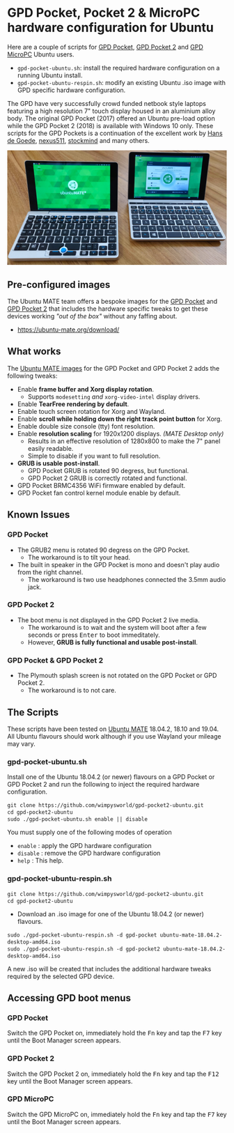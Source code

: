 # GPD Pocket, Pocket 2 & MicroPC hardware configuration for Ubuntu

Here are a couple of scripts for [GPD Pocket](https://gpd.hk/gpdpocket),
[GPD Pocket 2](https://gpd.hk/gpdpocket2) and [GPD MicroPC](https://gpd.hk/gpdmicropc) Ubuntu users.

  * `gpd-pocket-ubuntu.sh`: install the required hardware configuration on a running Ubuntu install.
  * `gpd-pocket-ubuntu-respin.sh`: modify an existing Ubuntu .iso image with GPD specific hardware configuration.

The GPD have very successfully crowd funded netbook style laptops 
featuring a high resolution 7" touch display housed in an aluminium alloy 
body. The original GPD Pocket (2017) offered an Ubuntu pre-load option while 
the GPD Pocket 2 (2018) is available with Windows 10 only. These scripts for
the GPD Pockets is a continuation of the excellent work by
[Hans de Goede](https://hansdegoede.livejournal.com/),
[nexus511](https://apt.nexus511.net/), 
[stockmind](https://github.com/stockmind/gpd-pocket-ubuntu-respin) and many 
others.

![GPD Pockets](gpd-pockets.jpg "The GPD Pocket & GPD Pocket 2 running Ubuntu MATE 18.10")

## Pre-configured images

The Ubuntu MATE team offers a bespoke images for the
[GPD Pocket](https://gpd.hk/gpdpocket) and [GPD Pocket 2](https://gpd.hk/gpdpocket2)
that includes the hardware specific tweaks to get these devices working
*"out of the box"* without any faffing about.

  * <https://ubuntu-mate.org/download/>

## What works

The [Ubuntu MATE images](https://ubuntu-mate.org/gpd-pocket) for the GPD
Pocket and GPD Pocket 2 adds the following tweaks:

  * Enable **frame buffer and Xorg display rotation**.
    * Supports `modesetting` *and* `xorg-video-intel` display drivers.
  * Enable **TearFree rendering by default**.
  * Enable touch screen rotation for Xorg and Wayland.  
  * Enable **scroll while holding down the right track point button** for Xorg.
  * Enable double size console (tty) font resolution.
  * Enable **resolution scaling** for 1920x1200 displays. *(MATE Desktop only)*
    * Results in an effective resolution of 1280x800 to make the 7" panel easily readable.
    * Simple to disable if you want to full resolution.
  * **GRUB is usable post-install**.
    * GPD Pocket GRUB is rotated 90 degress, but functional.
    * GPD Pocket 2 GRUB is correctly rotated and functional.
  * GPD Pocket BRMC4356 WiFi firmware enabled by default.
  * GPD Pocket fan control kernel module enable by default.

## Known Issues

### GPD Pocket

  * The GRUB2 menu is rotated 90 degress on the GPD Pocket.
    * The workaround is to tilt your head.
  * The built in speaker in the GPD Pocket is mono and doesn't play audio from the right channel.
    * The workaround is two use headphones connected the 3.5mm audio jack.

### GPD Pocket 2

  * The boot menu is not displayed in the GPD Pocket 2 live media.
    * The workaround is to wait and the system will boot after a few seconds or press <kbd>Enter</kbd> to boot immeditately.
    * However, **GRUB is fully functional and usable post-install**.

### GPD Pocket & GPD Pocket 2

  * The Plymouth splash screen is not rotated on the GPD Pocket or GPD Pocket 2.
    * The workaround is to not care.

## The Scripts

These scripts have been tested on [Ubuntu MATE](https://ubuntu-mate.org) 18.04.2,
18.10 and 19.04. All Ubuntu flavours should work although if you use Wayland your
mileage may vary.

### gpd-pocket-ubuntu.sh

Install one of the Ubuntu 18.04.2 (or newer) flavours on a GPD Pocket or GPD
Pocket 2 and run the following to inject the required hardware configuration.

```
git clone https://github.com/wimpysworld/gpd-pocket2-ubuntu.git
cd gpd-pocket2-ubuntu
sudo ./gpd-pocket-ubuntu.sh enable || disable
```

You must supply one of the following modes of operation

  * `enable`  : apply the GPD hardware configuration
  * `disable` : remove the GPD hardware configuration
  * `help`    : This help.

### gpd-pocket-ubuntu-respin.sh

```
git clone https://github.com/wimpysworld/gpd-pocket2-ubuntu.git
cd gpd-pocket2-ubuntu
```

  * Download an .iso image for one of the Ubuntu 18.04.2 (or newer) flavours.

```
sudo ./gpd-pocket-ubuntu-respin.sh -d gpd-pocket ubuntu-mate-18.04.2-desktop-amd64.iso
sudo ./gpd-pocket-ubuntu-respin.sh -d gpd-pocket2 ubuntu-mate-18.04.2-desktop-amd64.iso
```

A new .iso will be created that includes the additional hardware tweaks
required by the selected GPD device.

## Accessing GPD boot menus

### GPD Pocket

Switch the GPD Pocket on, immediately hold the <kbd>Fn</kbd> key and tap the <kbd>F7</kbd> key until the Boot Manager screen appears.

### GPD Pocket 2

Switch the GPD Pocket 2 on, immediately hold the <kbd>Fn</kbd> key and tap the <kbd>F12</kbd> key until the Boot Manager screen appears.

### GPD MicroPC

Switch the GPD MicroPC on, immediately hold the <kbd>Fn</kbd> key and tap the <kbd>F7</kbd> key until the Boot Manager screen appears.